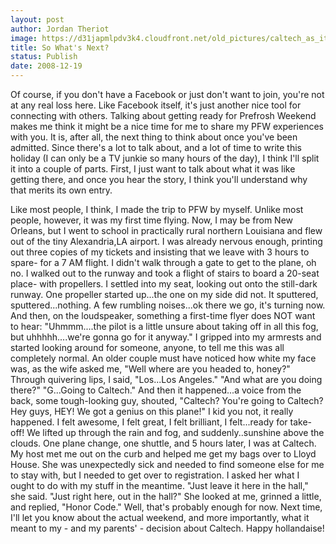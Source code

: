 ```yaml
---
layout: post
author: Jordan Theriot
image: https://d31japmlpdv3k4.cloudfront.net/old_pictures/caltech_as_it_happens/6a0105349b8251970b01053689cba8970c.jpg
title: So What's Next?
status: Publish
date: 2008-12-19
---
```



 </span>
 Of course, if you don't have a Facebook or just don't want to join, you're not at any real loss here. Like Facebook itself, it's just another nice tool for connecting with others. 
 Talking about getting ready for Prefrosh Weekend makes me think it might be a nice time for me to share my PFW experiences with you. It is, after all, the next thing to think about once you've been admitted. Since there's a lot to talk about, and a lot of time to write this holiday (I can only be a TV junkie so many hours of the day), I think I'll split it into a couple of parts. First, I just want to talk about what it was like getting there, and once you hear the story, I think you'll understand why that merits its own entry.

 Like most people, I think, I made the trip to PFW by myself. Unlike most people, however, it was my first time flying. Now, I may be from New Orleans, but I went to school in practically rural northern Louisiana and flew out of the tiny Alexandria,LA airport. I was already nervous enough, printing out three copies of my tickets and insisting that we leave with 3 hours to spare- for a 7 AM flight. I didn't walk through a gate to get to the plane, oh no. I walked out to the runway and took a flight of stairs to board a 20-seat place- with propellers. I settled into my seat, looking out onto the still-dark runway. One propeller started up...the one on my side did not. It sputtered, sputtered...nothing. A few rumbling noises...ok there we go, it's turning now. And then, on the loudspeaker, something a first-time flyer does NOT want to hear: &quot;Uhmmm....the pilot is a little unsure about taking off in all this fog, but uhhhhh....we're gonna go for it anyway.&quot; I gripped into my armrests and started looking around for someone, anyone, to tell me this was all completely normal. An older couple must have noticed how white my face was, as the wife asked me, &quot;Well where are you headed to, honey?&quot; Through quivering lips, I said, &quot;Los...Los Angeles.&quot; &quot;And what are you doing there?&quot; &quot;G...Going to Caltech.&quot; And then it happened...a voice from the back, some tough-looking guy, shouted, &quot;Caltech? You're going to Caltech? Hey guys, HEY! We got a genius on this plane!&quot; I kid you not, it really happened. I felt awesome, I felt great, I felt brilliant, I felt...ready for take-off! We lifted up through the rain and fog, and suddenly..sunshine above the clouds. One plane change, one shuttle, and 5 hours later, I was at Caltech. 
 My host met me out on the curb and helped me get my bags over to Lloyd House. She was unexpectedly sick and needed to find someone else for me to stay with, but I needed to get over to registration. I asked her what I ought to do with my stuff in the meantime. &quot;Just leave it here in the hall,&quot; she said. &quot;Just right here, out in the hall?&quot; She looked at me, grinned a little, and replied, &quot;Honor Code.&quot;
 Well, that's probably enough for now. Next time, I'll let you know about the actual weekend, and more importantly, what it meant to my - and my parents' - decision about Caltech. 
Happy hollandaise!

